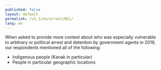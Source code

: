 ```yaml
---
published: false
layout: default
permalink: /v3_1/en/arrest/NCL/
lang: en
---
```

When asked to provide more context about who was especially vulnerable to arbitrary or political arrest and detention by government agents in 2019, our respondents mentioned all of the following:

-	Indigenous people (Kanak in particular)
-	People in particular geographic locations
